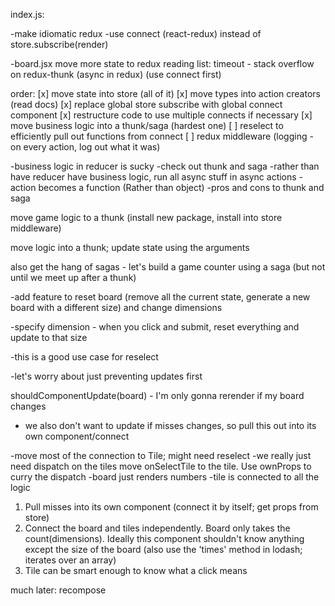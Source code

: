 index.js:

-make idiomatic redux
-use connect (react-redux) instead of store.subscribe(render)

-board.jsx
move more state to redux
reading list: timeout - stack overflow on redux-thunk (async in redux) (use connect first)



order:
[x] move state into store (all of it)
[x] move types into action creators (read docs)
[x] replace global store subscribe with global connect component
[x] restructure code to use multiple connects if necessary
[x] move business logic into a thunk/saga (hardest one)
[ ] reselect to efficiently pull out functions from connect
[ ] redux middleware (logging - on every action, log out what it was)



-business logic in reducer is sucky
-check out thunk and saga
-rather than have reducer have business logic, run all async stuff in async actions
-action becomes a function (Rather than object)
-pros and cons to thunk and saga

move game logic to a thunk (install new package, install into store middleware)

move logic into a thunk; update state using the arguments

also get the hang of sagas - let's build a game counter using a saga (but not until we meet up after a thunk)



-add feature to reset board (remove all the current state, generate a new board with a different size) and change dimensions

-specify dimension - when you click and submit, reset everything and update to that size

-this is a good use case for reselect

-let's worry about just preventing updates first

shouldComponentUpdate(board) - I'm only gonna rerender if my board changes
 - we also don't want to update if misses changes, so pull this out into its own component/connect

-move most of the connection to Tile; might need reselect
-we really just need dispatch on the tiles
move onSelectTile to the tile. Use ownProps to curry the dispatch
-board just renders numbers
-tile is connected to all the logic

1. Pull misses into its own component (connect it by itself; get props from store)
2. Connect the board and tiles independently. Board only takes the count(dimensions). Ideally this component shouldn't know anything except the size of the board (also use the 'times' method in lodash; iterates over an array)
3. Tile can be smart enough to know what a click means



much later: recompose
